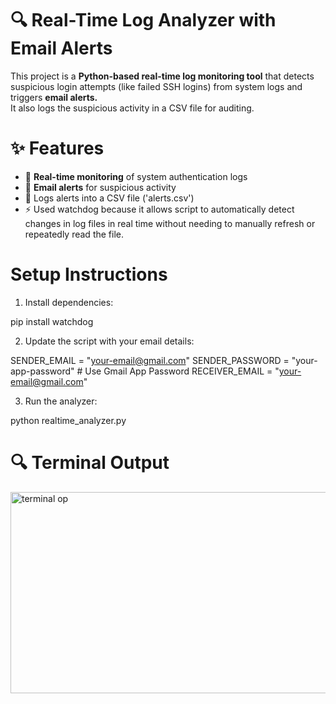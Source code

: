 # 🔍 Real-Time Log Analyzer with Email Alerts

This project is a **Python-based real-time log monitoring tool** that detects suspicious login attempts (like failed SSH logins) from system logs and triggers **email alerts.**  
It also logs the suspicious activity in a CSV file for auditing.

# ✨ Features
- 📡 **Real-time monitoring** of system authentication logs
- 📧 **Email alerts** for suspicious activity
- 📝 Logs alerts into a CSV file ('alerts.csv')
- ⚡ Used watchdog because it allows script to automatically detect changes in log files in real time without needing to manually refresh or repeatedly read the file.

# Setup Instructions
1. Install dependencies:

pip install watchdog

2. Update the script with your email details:

SENDER_EMAIL = "your-email@gmail.com"
SENDER_PASSWORD = "your-app-password"   # Use Gmail App Password
RECEIVER_EMAIL = "your-email@gmail.com"

3. Run the analyzer:

python realtime_analyzer.py

# 🔍 Terminal Output
<img width="731" height="322" alt="terminal op" src="https://github.com/user-attachments/assets/25b8040d-149d-4c4a-89ae-66d87cd24535" />

